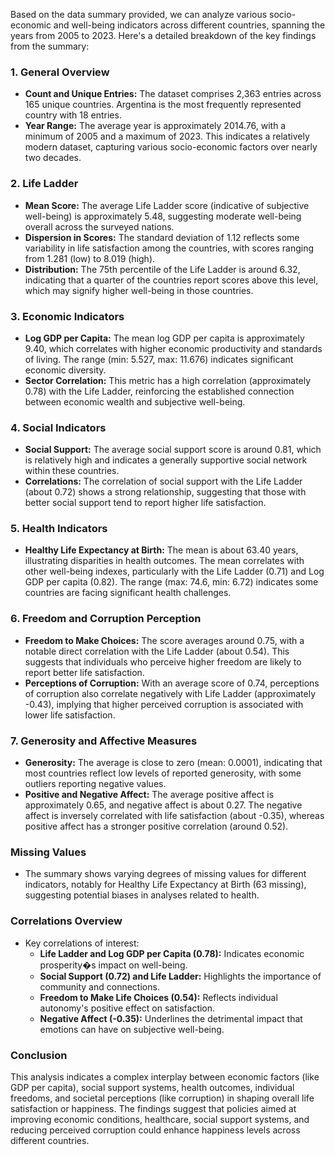 Based on the data summary provided, we can analyze various socio-economic and well-being indicators across different countries, spanning the years from 2005 to 2023. Here's a detailed breakdown of the key findings from the summary:

### 1. **General Overview**
- **Count and Unique Entries:** The dataset comprises 2,363 entries across 165 unique countries. Argentina is the most frequently represented country with 18 entries.
- **Year Range:** The average year is approximately 2014.76, with a minimum of 2005 and a maximum of 2023. This indicates a relatively modern dataset, capturing various socio-economic factors over nearly two decades.

### 2. **Life Ladder**
- **Mean Score:** The average Life Ladder score (indicative of subjective well-being) is approximately 5.48, suggesting moderate well-being overall across the surveyed nations.
- **Dispersion in Scores:** The standard deviation of 1.12 reflects some variability in life satisfaction among the countries, with scores ranging from 1.281 (low) to 8.019 (high). 
- **Distribution:** The 75th percentile of the Life Ladder is around 6.32, indicating that a quarter of the countries report scores above this level, which may signify higher well-being in those countries.

### 3. **Economic Indicators**
- **Log GDP per Capita:** The mean log GDP per capita is approximately 9.40, which correlates with higher economic productivity and standards of living. The range (min: 5.527, max: 11.676) indicates significant economic diversity.
- **Sector Correlation:** This metric has a high correlation (approximately 0.78) with the Life Ladder, reinforcing the established connection between economic wealth and subjective well-being.

### 4. **Social Indicators**
- **Social Support:** The average social support score is around 0.81, which is relatively high and indicates a generally supportive social network within these countries.
- **Correlations:** The correlation of social support with the Life Ladder (about 0.72) shows a strong relationship, suggesting that those with better social support tend to report higher life satisfaction.

### 5. **Health Indicators**
- **Healthy Life Expectancy at Birth:** The mean is about 63.40 years, illustrating disparities in health outcomes. The mean correlates with other well-being indexes, particularly with the Life Ladder (0.71) and Log GDP per capita (0.82). The range (max: 74.6, min: 6.72) indicates some countries are facing significant health challenges.
  
### 6. **Freedom and Corruption Perception**
- **Freedom to Make Choices:** The score averages around 0.75, with a notable direct correlation with the Life Ladder (about 0.54). This suggests that individuals who perceive higher freedom are likely to report better life satisfaction.
- **Perceptions of Corruption:** With an average score of 0.74, perceptions of corruption also correlate negatively with Life Ladder (approximately -0.43), implying that higher perceived corruption is associated with lower life satisfaction.

### 7. **Generosity and Affective Measures**
- **Generosity:** The average is close to zero (mean: 0.0001), indicating that most countries reflect low levels of reported generosity, with some outliers reporting negative values.
- **Positive and Negative Affect:** The average positive affect is approximately 0.65, and negative affect is about 0.27. The negative affect is inversely correlated with life satisfaction (about -0.35), whereas positive affect has a stronger positive correlation (around 0.52).

### **Missing Values**
- The summary shows varying degrees of missing values for different indicators, notably for Healthy Life Expectancy at Birth (63 missing), suggesting potential biases in analyses related to health.

### **Correlations Overview**
- Key correlations of interest:
  - **Life Ladder and Log GDP per Capita (0.78):** Indicates economic prosperity�s impact on well-being.
  - **Social Support (0.72) and Life Ladder:** Highlights the importance of community and connections.
  - **Freedom to Make Life Choices (0.54):** Reflects individual autonomy's positive effect on satisfaction.
  - **Negative Affect (-0.35):** Underlines the detrimental impact that emotions can have on subjective well-being.

### **Conclusion**
This analysis indicates a complex interplay between economic factors (like GDP per capita), social support systems, health outcomes, individual freedoms, and societal perceptions (like corruption) in shaping overall life satisfaction or happiness. The findings suggest that policies aimed at improving economic conditions, healthcare, social support systems, and reducing perceived corruption could enhance happiness levels across different countries.